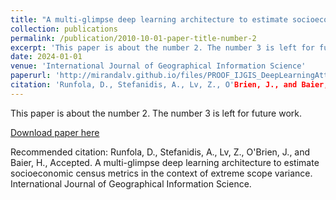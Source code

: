 ```yaml
---
title: "A multi-glimpse deep learning architecture to estimate socioeconomic census metrics in the context of extreme scope variance"
collection: publications
permalink: /publication/2010-10-01-paper-title-number-2
excerpt: 'This paper is about the number 2. The number 3 is left for future work.'
date: 2024-01-01
venue: 'International Journal of Geographical Information Science'
paperurl: 'http://mirandalv.github.io/files/PROOF_IJGIS_DeepLearningAttentionGlimpse.pdf'
citation: 'Runfola, D., Stefanidis, A., Lv, Z., O'Brien, J., and Baier, H., Accepted. A multi-glimpse deep learning architecture to estimate socioeconomic census metrics in the context of extreme scope variance. International Journal of Geographical Information Science.'
---
```

This paper is about the number 2. The number 3 is left for future work.

[Download paper here](http://academicpages.github.io/files/PROOF_IJGIS_DeepLearningAttentionGlimpse.pdf)


Recommended citation: Runfola, D., Stefanidis, A., Lv, Z., O'Brien, J., and Baier, H., Accepted. A multi-glimpse deep learning architecture to estimate socioeconomic census metrics in the context of extreme scope variance. International Journal of Geographical Information Science.